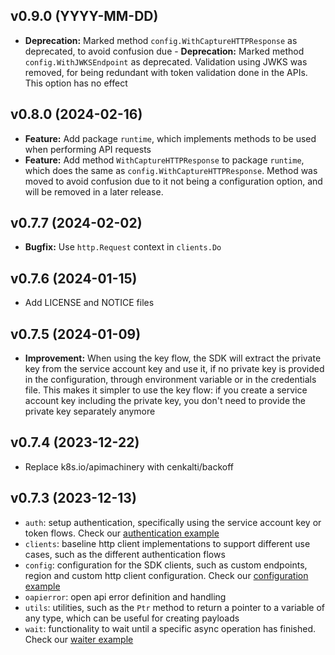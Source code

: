 ## v0.9.0 (YYYY-MM-DD)

- **Deprecation:** Marked method `config.WithCaptureHTTPResponse` as deprecated, to avoid confusion due - **Deprecation:** Marked method `config.WithJWKSEndpoint` as deprecated. Validation using JWKS was removed, for being redundant with token validation done in the APIs. This option has no effect

## v0.8.0 (2024-02-16)

- **Feature:** Add package `runtime`, which implements methods to be used when performing API requests
- **Feature:** Add method `WithCaptureHTTPResponse` to package `runtime`, which does the same as `config.WithCaptureHTTPResponse`. Method was moved to avoid confusion due to it not being a configuration option, and will be removed in a later release.

## v0.7.7 (2024-02-02)

- **Bugfix:** Use `http.Request` context in `clients.Do`

## v0.7.6 (2024-01-15)

- Add LICENSE and NOTICE files

## v0.7.5 (2024-01-09)

- **Improvement:** When using the key flow, the SDK will extract the private key from the service account key and use it, if no private key is provided in the configuration, through environment variable or in the credentials file. This makes it simpler to use the key flow: if you create a service account key including the private key, you don't need to provide the private key separately anymore

## v0.7.4 (2023-12-22)

- Replace k8s.io/apimachinery with cenkalti/backoff

## v0.7.3 (2023-12-13)

- `auth`: setup authentication, specifically using the service account key or token flows. Check our [authentication example](https://github.com/stackitcloud/stackit-sdk-go/blob/main/examples/authentication/authentication.go)
- `clients`: baseline http client implementations to support different use cases, such as the different authentication flows
- `config`: configuration for the SDK clients, such as custom endpoints, region and custom http client configuration. Check our [configuration example](https://github.com/stackitcloud/stackit-sdk-go/blob/main/examples/configuration/configuration.go)
- `oapierror`: open api error definition and handling
- `utils`: utilities, such as the `Ptr` method to return a pointer to a variable of any type, which can be useful for creating payloads
- `wait`: functionality to wait until a specific async operation has finished. Check our [waiter example](https://github.com/stackitcloud/stackit-sdk-go/blob/main/examples/waiter/waiter.go)
